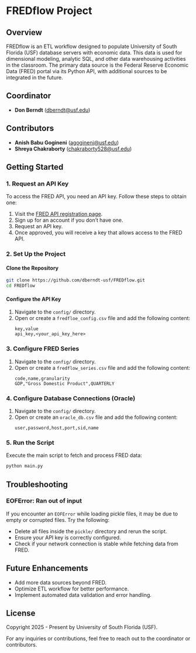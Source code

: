# FREDflow Project

## Overview
FREDflow is an ETL workflow designed to populate University of South Florida (USF) database servers with economic data. This data is used for dimensional modeling, analytic SQL, and other data warehousing activities in the classroom. The primary data source is the Federal Reserve Economic Data (FRED) portal via its Python API, with additional sources to be integrated in the future.

## Coordinator
- **Don Berndt** (dberndt@usf.edu)

## Contributors
- **Anish Babu Gogineni** (agogineni@usf.edu)
- **Shreya Chakraborty** (chakraborty528@usf.edu)

## Getting Started
### 1. Request an API Key
To access the FRED API, you need an API key. Follow these steps to obtain one:
1. Visit the [FRED API registration page](https://fredaccount.stlouisfed.org/apikeys).
2. Sign up for an account if you don’t have one.
3. Request an API key.
4. Once approved, you will receive a key that allows access to the FRED API.

### 2. Set Up the Project
#### Clone the Repository
```bash
git clone https://github.com/dberndt-usf/FREDflow.git
cd FREDflow
```

<!-- #### Install Dependencies
Ensure you have Python installed (preferably 3.8+). Then, install the required libraries:
```bash
pip install -r requirements.txt
``` -->

#### Configure the API Key
1. Navigate to the `config/` directory.
2. Open or create a `fredfloe_config.csv` file and add the following content:
   ```csv
   key,value
   api_key,<your_api_key_here>
   ```

### 3. Configure FRED Series
1. Navigate to the `config/` directory.
2. Open or create a `fredflow_series.csv` file and add the following content:
   ```csv
   code,name,granularity
   GDP,"Gross Domestic Product",QUARTERLY
   ```
   
### 4. Configure Database Connections (Oracle)
1. Navigate to the `config/` directory.
2. Open or create an `oracle_db.csv` file and add the following content:
   ```csv
   user,password,host,port,sid,name
   ```
   
### 5. Run the Script
Execute the main script to fetch and process FRED data:
```bash
python main.py
```

## Troubleshooting
### EOFError: Ran out of input
If you encounter an `EOFError` while loading pickle files, it may be due to empty or corrupted files. Try the following:
- Delete all files inside the `pickle/` directory and rerun the script.
- Ensure your API key is correctly configured.
- Check if your network connection is stable while fetching data from FRED.

## Future Enhancements
- Add more data sources beyond FRED.
- Optimize ETL workflow for better performance.
- Implement automated data validation and error handling.

## License
Copyright 2025 - Present by University of South Florida (USF).

For any inquiries or contributions, feel free to reach out to the coordinator or contributors.


